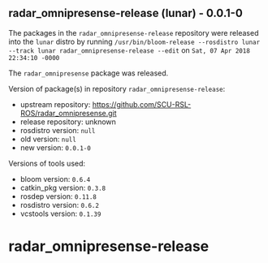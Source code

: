 ## radar_omnipresense-release (lunar) - 0.0.1-0

The packages in the `radar_omnipresense-release` repository were released into the `lunar` distro by running `/usr/bin/bloom-release --rosdistro lunar --track lunar radar_omnipresense-release --edit` on `Sat, 07 Apr 2018 22:34:10 -0000`

The `radar_omnipresense` package was released.

Version of package(s) in repository `radar_omnipresense-release`:

- upstream repository: https://github.com/SCU-RSL-ROS/radar_omnipresense.git
- release repository: unknown
- rosdistro version: `null`
- old version: `null`
- new version: `0.0.1-0`

Versions of tools used:

- bloom version: `0.6.4`
- catkin_pkg version: `0.3.8`
- rosdep version: `0.11.8`
- rosdistro version: `0.6.2`
- vcstools version: `0.1.39`


# radar_omnipresense-release